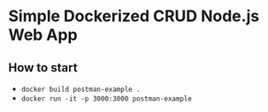 # Simple Dockerized CRUD Node.js Web App

## How to start
- `docker build postman-example .`
- `docker run -it -p 3000:3000 postman-example`